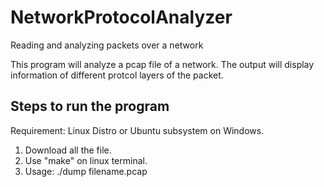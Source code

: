 # NetworkProtocolAnalyzer
Reading and analyzing packets over a network

This program will analyze a pcap file of a network. The output will display information of different protcol layers of the packet.

## Steps to run the program
Requirement:
Linux Distro or Ubuntu subsystem on Windows.

1. Download all the file. 
2. Use "make" on linux terminal.
3. Usage: ./dump filename.pcap


